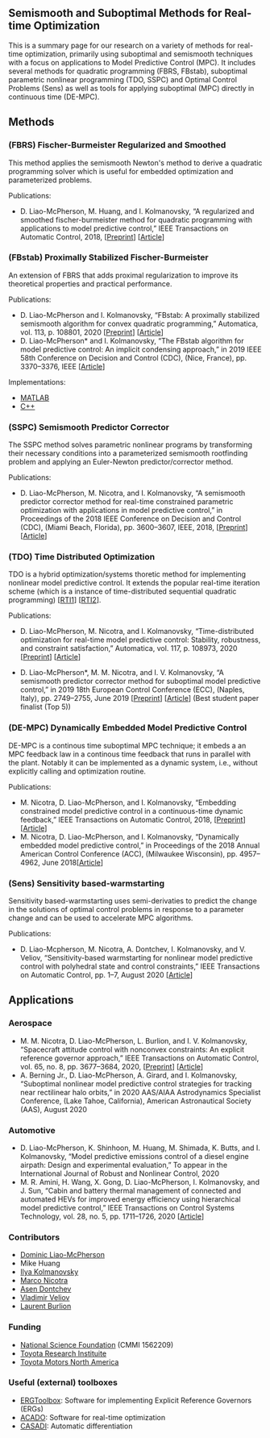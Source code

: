 ## Semismooth and Suboptimal Methods for Real-time Optimization
This is a summary page for our research on a variety of methods for real-time optimization, primarily using suboptimal and semismooth techniques with a focus on applications to Model Predictive Control (MPC). It includes several methods for quadratic programming (FBRS, FBstab), suboptimal parametric nonlinear programming (TDO, SSPC) and Optimal Control Problems (Sens) as well as tools for applying suboptimal (MPC) directly in continuous time (DE-MPC).

## Methods
### (FBRS) Fischer-Burmeister Regularized and Smoothed
This method applies the semismooth Newton's method to derive a quadratic programming solver which is useful for embedded optimization and parameterized problems.

Publications:

* D. Liao-McPherson, M. Huang, and I. Kolmanovsky, “A regularized and smoothed fischer-burmeister method for quadratic programming with applications to model predictive control,” IEEE Transactions on Automatic Control, 2018, [[Preprint](https://arxiv.org/abs/1807.03214)] [[Article](10.1109/TAC.2018.2872201)]

### (FBstab) Proximally Stabilized Fischer-Burmeister 
An extension of FBRS that adds proximal regularization to improve its theoretical properties and practical performance.

Publications:

* D. Liao-McPherson and I. Kolmanovsky, “FBstab: A proximally stabilized semismooth algorithm for convex quadratic programming,” Automatica, vol. 113, p. 108801, 2020 [[Preprint](https://arxiv.org/pdf/1901.04046.pdf)] [[Article](https://doi.org/10.1016/j.automatica.2019.108801)]
* D. Liao-McPherson* and I. Kolmanovsky, “The FBstab algorithm for model predictive control: An implicit condensing approach,” in 2019 IEEE 58th Conference on Decision and Control (CDC), (Nice, France), pp. 3370–3376, IEEE [[Article](https://ieeexplore.ieee.org/abstract/document/9029950)]

Implementations:

* [MATLAB](https://github.com/dliaomcp/fbstab-matlab)
* [C++](https://github.com/dliaomcp/fbstab)

### (SSPC) Semismooth Predictor Corrector
The SSPC method solves parametric nonlinear programs by transforming their necessary conditions into a parameterized semismooth rootfinding problem and applying an Euler-Newton predictor/corrector method.

Publications:

* D. Liao-McPherson, M. Nicotra, and I. Kolmanovsky, “A semismooth predictor corrector method for real-time constrained parametric optimization with applications in model predictive control,” in Proceedings of the 2018 IEEE Conference on Decision and Control (CDC), (Miami Beach, Florida), pp. 3600–3607, IEEE, 2018, [[Preprint](https://arxiv.org/pdf/1812.01634.pdf)] [[Article](10.1109/CDC.2018.8619823)]

### (TDO) Time Distributed Optimization

TDO is a hybrid optimization/systems thoretic method for implementing nonlinear model predictive control. It extends the popular real-time iteration scheme (which is a instance of time-distributed sequential quadratic programming) [[RTI1](10.1049/ip-cta:20040008)] [[RTI2](https://doi.org/10.1137/S0363012902400713)].

Publications:

* D. Liao-McPherson, M. Nicotra, and I. Kolmanovsky, “Time-distributed optimization for real-time model predictive control: Stability, robustness, and constraint satisfaction,” Automatica, vol. 117, p. 108973, 2020 [[Preprint](https://arxiv.org/pdf/1903.02605.pdf)] [[Article](https://doi.org/10.1016/j.automatica.2020.108973)]

* D. Liao-McPherson*, M. M. Nicotra, and I. V. Kolmanovsky, “A semismooth predictor corrector method for suboptimal model predictive control,” in 2019 18th European Control Conference (ECC), (Naples, Italy), pp. 2749–2755, June 2019 [[Preprint](http://arxiv.org/abs/1905.02684)] [[Article](https://ieeexplore.ieee.org/document/8796089)] \(Best student paper finalist (Top 5)\)




### (DE-MPC) Dynamically Embedded Model Predictive Control
DE-MPC is a continous time suboptimal MPC technique; it embeds a an MPC feedback law in a continous time feedback that runs in parallel with the plant. Notably it can be implemented as a dynamic system, i.e., without explicitly calling and optimization routine.

Publications:

* M. Nicotra, D. Liao-McPherson, and I. Kolmanovsky, “Embedding constrained model predictive control in a continuous-time dynamic feedback,” IEEE Transactions on Automatic Control, 2018, [[Preprint](https://arxiv.org/abs/1709.06499)] [[Article](10.1109/TAC.2018.2867359)]
* M. Nicotra, D. Liao-McPherson, and I. Kolmanovsky, “Dynamically embedded model predictive control,” in Proceedings of the 2018 Annual American Control Conference (ACC), (Milwaukee Wisconsin), pp. 4957–4962, June 2018[[Article](10.23919/ACC.2018.8431770)]

### (Sens) Sensitivity based-warmstarting
Sensitivity based-warmstarting uses semi-derivaties to predict the change in the solutions of optimal control problems in response to a parameter change and can be used to accelerate MPC algorithms.

Publications:

* D. Liao-Mcpherson, M. Nicotra, A. Dontchev, I. Kolmanovsky, and V. Veliov, “Sensitivity-based warmstarting for nonlinear model predictive control with polyhedral state and control constraints,” IEEE Transactions on Automatic Control, pp. 1–7, August 2020 [[Article](https://ieeexplore.ieee.org/document/8906134)]

## Applications

### Aerospace
* M. M. Nicotra, D. Liao-McPherson, L. Burlion, and I. V. Kolmanovsky, “Spacecraft attitude control with nonconvex constraints: An explicit reference governor approach,” IEEE Transactions on Automatic Control, vol. 65, no. 8,
pp. 3677–3684, 2020, [[Preprint](https://arxiv.org/pdf/1905.00387.pdf)] [[Article](https://doi.org/10.1109/TAC.2019.2951303)]
* A. Berning Jr., D. Liao-McPherson, A. Girard, and I. Kolmanovsky, “Suboptimal nonlinear model predictive control strategies for tracking near rectilinear halo orbits,” in 2020 AAS/AIAA Astrodynamics Specialist Conference, (Lake Tahoe, California), American Astronautical Society (AAS), August 2020

### Automotive
* D. Liao-McPherson, K. Shinhoon, M. Huang, M. Shimada, K. Butts, and I. Kolmanovsky, “Model predictive emissions control of a diesel engine airpath: Design and experimental evaluation,” To appear in the International Journal of Robust and Nonlinear Control, 2020
* M. R. Amini, H. Wang, X. Gong, D. Liao-McPherson, I. Kolmanovsky, and J. Sun, “Cabin and battery thermal management of connected and automated HEVs for improved energy efficiency using hierarchical model predictive control,” IEEE Transactions on Control Systems Technology, vol. 28, no. 5, pp. 1711–1726, 2020 [[Article](https://doi.org/10.1109/TCST.2019.2923792)]

### Contributors 
* [Dominic Liao-McPherson](https://scholar.google.ca/citations?user=llSJCuUAAAAJ&hl=en&oi=ao)
* Mike Huang
* [Ilya Kolmanovsky](https://aero.engin.umich.edu/people/ilya-kolmanovsky/)
* [Marco Nicotra](https://www.colorado.edu/faculty/nicotra/)
* [Asen Dontchev](https://sites.google.com/site/adontchev/)
* [Vladimir Veliov](https://orcos.tuwien.ac.at/people/veliov/)
* [Laurent Burlion](https://mae.rutgers.edu/laurent-burlion)

### Funding
* [National Science Foundation](https://www.nsf.gov/awardsearch/showAward?AWD_ID=1562209) (CMMI 1562209)
* [Toyota Research Instituite](https://bec.umich.edu/um-tri/semi-smooth-and-variational-methods-for-real-time-dynamic-optimization/)
* [Toyota Motors North America](https://www.toyota.com/usa/operations/map.html#!/ttc_ann_arbor_and_saline)

### Useful (external) toolboxes
* [ERGToolbox](https://github.com/acotorruelo/ERGToolbox): Software for implementing Explicit Reference Governors (ERGs)
* [ACADO](https://acado.github.io/): Software for real-time optimization
* [CASADI](https://web.casadi.org/): Automatic differentiation


